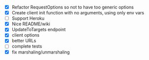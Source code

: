 - [x] Refactor RequestOptions so not to have too generic options
- [x] Create client init function with no arguments, using only env vars
- [ ] Support Heroku
- [x] Nice README/wiki
- [x] UpdateToTargets endpoint
- [x] client options
- [x] better URLs
- [ ] complete tests
- [x] fix marshaling/unmarshaling

